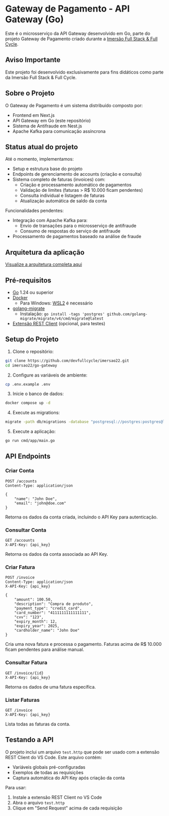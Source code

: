 # Gateway de Pagamento - API Gateway (Go)

Este é o microsserviço da API Gateway desenvolvido em Go, parte do projeto Gateway de Pagamento criado durante a [Imersão Full Stack & Full Cycle](https://imersao.fullcycle.com.br/evento/).

## Aviso Importante

Este projeto foi desenvolvido exclusivamente para fins didáticos como parte da Imersão Full Stack & Full Cycle.

## Sobre o Projeto

O Gateway de Pagamento é um sistema distribuído composto por:

- Frontend em Next.js
- API Gateway em Go (este repositório)
- Sistema de Antifraude em Nest.js
- Apache Kafka para comunicação assíncrona

## Status atual do projeto

Até o momento, implementamos:

- Setup e estrutura base do projeto
- Endpoints de gerenciamento de accounts (criação e consulta)
- Sistema completo de faturas (invoices) com:
  - Criação e processamento automático de pagamentos
  - Validação de limites (faturas > R$ 10.000 ficam pendentes)
  - Consulta individual e listagem de faturas
  - Atualização automática de saldo da conta

Funcionalidades pendentes:

- Integração com Apache Kafka para:
  - Envio de transações para o microsserviço de antifraude
  - Consumo de respostas do serviço de antifraude
- Processamento de pagamentos baseado na análise de fraude

## Arquitetura da aplicação

[Visualize a arquitetura completa aqui](https://link.excalidraw.com/readonly/Nrz6WjyTrn7IY8ZkrZHy)

## Pré-requisitos

- [Go](https://golang.org/doc/install) 1.24 ou superior
- [Docker](https://www.docker.com/get-started)
  - Para Windows: [WSL2](https://docs.docker.com/desktop/windows/wsl/) é necessário
- [golang-migrate](https://github.com/golang-migrate/migrate)
  - Instalação: `go install -tags 'postgres' github.com/golang-migrate/migrate/v4/cmd/migrate@latest`
- [Extensão REST Client](https://marketplace.visualstudio.com/items?itemName=humao.rest-client) (opcional, para testes)

## Setup do Projeto

1. Clone o repositório:

```bash
git clone https://github.com/devfullcycle/imersao22.git
cd imersao22/go-gateway
```

2. Configure as variáveis de ambiente:

```bash
cp .env.example .env
```

3. Inicie o banco de dados:

```bash
docker compose up -d
```

4. Execute as migrations:

```bash
migrate -path db/migrations -database "postgresql://postgres:postgres@localhost:5432/gateway?sslmode=disable" up
```

5. Execute a aplicação:

```bash
go run cmd/app/main.go
```

## API Endpoints

### Criar Conta

```http
POST /accounts
Content-Type: application/json

{
    "name": "John Doe",
    "email": "john@doe.com"
}
```

Retorna os dados da conta criada, incluindo o API Key para autenticação.

### Consultar Conta

```http
GET /accounts
X-API-Key: {api_key}
```

Retorna os dados da conta associada ao API Key.

### Criar Fatura

```http
POST /invoice
Content-Type: application/json
X-API-Key: {api_key}

{
    "amount": 100.50,
    "description": "Compra de produto",
    "payment_type": "credit_card",
    "card_number": "4111111111111111",
    "cvv": "123",
    "expiry_month": 12,
    "expiry_year": 2025,
    "cardholder_name": "John Doe"
}
```

Cria uma nova fatura e processa o pagamento. Faturas acima de R$ 10.000 ficam pendentes para análise manual.

### Consultar Fatura

```http
GET /invoice/{id}
X-API-Key: {api_key}
```

Retorna os dados de uma fatura específica.

### Listar Faturas

```http
GET /invoice
X-API-Key: {api_key}
```

Lista todas as faturas da conta.

## Testando a API

O projeto inclui um arquivo `test.http` que pode ser usado com a extensão REST Client do VS Code. Este arquivo contém:

- Variáveis globais pré-configuradas
- Exemplos de todas as requisições
- Captura automática do API Key após criação da conta

Para usar:

1. Instale a extensão REST Client no VS Code
2. Abra o arquivo `test.http`
3. Clique em "Send Request" acima de cada requisição
